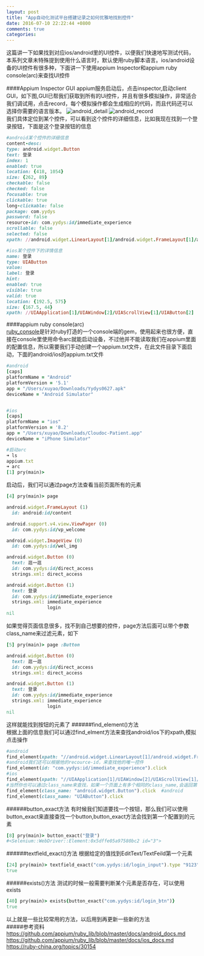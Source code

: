 ```yaml
---
layout: post
title: "App自动化测试平台搭建记录之如何优雅地找到控件"
date: 2016-07-10 22:22:44 +0800
comments: true
categories: 
---
```

这篇讲一下如果找到对应ios/android里的UI控件，以便我们快速地写测试代码，本系列文章未特殊提到使用什么语言时，默认使用ruby脚本语言。ios/android设备的UI控件有很多种，下面讲一下使用appium Inspector和appium ruby console(arc)来查找UI控件  
<!-- more -->
####Appium Inspector GUI
appium服务启动后，点击inspector,启动client GUI，如下图,GUI已帮我们获取到所有的Ui控件，并且有很多模拟操作，非常适合我们调试用，点击record，每个模拟操作都会生成相应的代码，而且代码还可以选择你需要的语言版本。
![android_detail](http://blog.1nongfu.com/android_detail.png)
![android_record](http://blog.1nongfu.com/android_record.png)  
我们具体定位到某个控件，可以看到这个控件的详细信息，比如我现在找到一个登录按钮，下面是这个登录按钮的信息
```ruby
#android某个控件的详细信息
content-desc: 
type: android.widget.Button
text: 登录
index: 1
enabled: true
location: {418, 1054}
size: {262, 89}
checkable: false
checked: false
focusable: true
clickable: true
long-clickable: false
package: com.yydys
password: false
resource-id: com.yydys:id/immediate_experience
scrollable: false
selected: false
xpath: //android.widget.LinearLayout[1]/android.widget.FrameLayout[1]/android.widget.LinearLayout[1]/android.widget.LinearLayout[1]/android.widget.LinearLayout[2]/android.widget.Button[2]

#ios某个控件下的详情信息
name: 登录
type: UIAButton
value: 
label: 登录
hint: 
enabled: true
visible: true
valid: true
location: {192.5, 575}
size: {167.5, 44}
xpath: //UIAApplication[1]/UIAWindow[2]/UIAScrollView[1]/UIAButton[2]
```
####appium ruby console(arc)  
[ruby_console](https://github.com/appium/ruby_console)是针对ruby打造的一个console端的gem，使用起来也很方便，直接在console里使用命令arc就能启动设备，不过他并不能读取我们在appium里面的配置信息，所以需要我们手动创建一个appium.txt文件，在此文件目录下面启动，下面的android/ios的appium.txt文件
```ruby
#android
[caps]
platformName = "Android"
platformVersion = '5.1'
app = "/Users/xuyao/Downloads/Yydys0627.apk"
deviceName = "Android Simulator"


#ios
[caps]
platformName = "ios"
platformVersion = '8.2'
app = "/Users/xuyao/Downloads/Cloudoc-Patient.app"
deviceName = "iPhone Simulator"

#启动arc
➜ ls
appium.txt
➜ arc
[1] pry(main)>
```
启动后，我们可以通过page方法查看当前页面所有的元素
```ruby
[4] pry(main)> page

android.widget.FrameLayout (1)
  id: android:id/content

android.support.v4.view.ViewPager (0)
  id: com.yydys:id/vp_welcome

android.widget.ImageView (0)
  id: com.yydys:id/wel_img

android.widget.Button (0)
  text: 逛一逛
  id: com.yydys:id/direct_access
  strings.xml: direct_access

android.widget.Button (1)
  text: 登录
  id: com.yydys:id/immediate_experience
  strings.xml: immediate_experience
               login
nil
```
如果觉得页面信息很多，找不到自己想要的控件，page方法后面可以带个参数class_name来过滤元素，如下
```ruby
[5] pry(main)> page :Button

android.widget.Button (0)
  text: 逛一逛
  id: com.yydys:id/direct_access
  strings.xml: direct_access

android.widget.Button (1)
  text: 登录
  id: com.yydys:id/immediate_experience
  strings.xml: immediate_experience
               login
nil
```
这样就能找到按钮的元素了
######find_element()方法  
根据上面的信息我们可以通过find_elment方法来查找android/ios下的xpath,模拟点击操作
```ruby
#android
find_element(xpath: "//android.widget.LinearLayout[1]/android.widget.FrameLayout[1]/android.widget.LinearLayout[1]/android.widget.LinearLayout[1]/android.widget.LinearLayout[2]/android.widget.Button[2]").click
#android我们还可以根据他的recource-id，来查找他的唯一控件
find_element(id: "com.yydys:id/immediate_experience").click
#ios
find_element(xpath: "//UIAApplication[1]/UIAWindow[2]/UIAScrollView[1]/UIAButton[2]").click
#当然你也可以通过class_name来查找，如果一个页面上有多个相同的class_name,会返回第一个tag
find_element(class_name: "android.widget.Button").click  #android
find_element(class_name: "UIAButton").click
```
######button_exact方法
有时候我们知道要找一个按钮，那么我们可以使用button_exact来直接查找一个button,button_exact方法会找到第一个配置到的元素
```ruby
[8] pry(main)> button_exact("登录")
#<Selenium::WebDriver::Element:0x5dffe05a97580bc2 id="3">
```
######textfield_exact()方法
根据给定的值找到EditText/TextFeild第一个元素
```ruby
[24] pry(main)> textfield_exact("com.yydys:id/login_input").type "9123"
true
```
######exists()方法
测试的时候一般需要判断某个元素是否存在，可以使用exists
```ruby
[40] pry(main)> exists{button_exact("com.yydys:id/login_btn")}
true
```
以上就是一些比较常用的方法，以后用到再更新一些新的方法  
#####参考资料
https://github.com/appium/ruby_lib/blob/master/docs/android_docs.md  
https://github.com/appium/ruby_lib/blob/master/docs/ios_docs.md  
https://ruby-china.org/topics/30154
